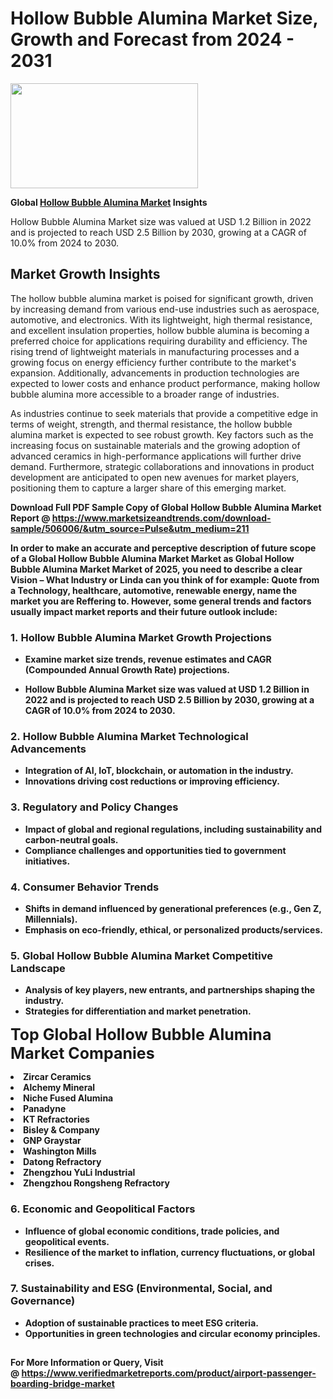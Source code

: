 <H1>Hollow Bubble Alumina Market Size, Growth and Forecast from 2024 - 2031</H1><img class="aligncenter size-medium wp-image-584254" src="https://thirdeyenews.in/wp-content/uploads/2024/09/Global-Market-Research-300x168.jpeg" alt="" width="300" height="168" /><p><strong>Global&nbsp;<a href="https://www.marketsizeandtrends.com/download-sample/506006/&amp;utm_source=Pulse&amp;utm_medium=211">Hollow Bubble Alumina Market</a> Insights</strong></p><p>Hollow Bubble Alumina Market size was valued at USD 1.2 Billion in 2022 and is projected to reach USD 2.5 Billion by 2030, growing at a CAGR of 10.0% from 2024 to 2030.</p><p><h2>Market Growth Insights</h2> <p>The hollow bubble alumina market is poised for significant growth, driven by increasing demand from various end-use industries such as aerospace, automotive, and electronics. With its lightweight, high thermal resistance, and excellent insulation properties, hollow bubble alumina is becoming a preferred choice for applications requiring durability and efficiency. The rising trend of lightweight materials in manufacturing processes and a growing focus on energy efficiency further contribute to the market's expansion. Additionally, advancements in production technologies are expected to lower costs and enhance product performance, making hollow bubble alumina more accessible to a broader range of industries.</p> <p><strong></strong></p> <p>As industries continue to seek materials that provide a competitive edge in terms of weight, strength, and thermal resistance, the hollow bubble alumina market is expected to see robust growth. Key factors such as the increasing focus on sustainable materials and the growing adoption of advanced ceramics in high-performance applications will further drive demand. Furthermore, strategic collaborations and innovations in product development are anticipated to open new avenues for market players, positioning them to capture a larger share of this emerging market.</p> <p><strong></p><p><span class=""><strong>Download Full PDF Sample Copy of Global Hollow Bubble Alumina Market Report</strong> @ <a href="https://www.marketsizeandtrends.com/download-sample/506006/&amp;utm_source=Pulse&amp;utm_medium=211" target="_blank">https://www.marketsizeandtrends.com/download-sample/506006/&amp;utm_source=Pulse&amp;utm_medium=211</a></span></p><p>In order to make an accurate and perceptive description of future scope of a Global&nbsp;Hollow Bubble Alumina Market Market as Global&nbsp;Hollow Bubble Alumina Market Market of 2025, you need to describe a clear Vision &ndash; What Industry or Linda can you think of for example: Quote from a Technology, healthcare, automotive, renewable energy, name the market you are Reffering to. However, some general trends and factors usually impact market reports and their future outlook include:</p><h3>1.&nbsp;<strong>Hollow Bubble Alumina Market Growth Projections</strong></h3><ul><li>Examine market size trends, revenue estimates and CAGR (Compounded Annual Growth Rate) projections.</li><li><p>Hollow Bubble Alumina Market size was valued at USD 1.2 Billion in 2022 and is projected to reach USD 2.5 Billion by 2030, growing at a CAGR of 10.0% from 2024 to 2030.</p></li></ul><h3>2.&nbsp;<strong>Hollow Bubble Alumina Market Technological Advancements</strong></h3><ul><li>Integration of AI, IoT, blockchain, or automation in the industry.</li><li>Innovations driving cost reductions or improving efficiency.</li></ul><h3>3.&nbsp;<strong>Regulatory and Policy Changes</strong></h3><ul><li>Impact of global and regional regulations, including sustainability and carbon-neutral goals.</li><li>Compliance challenges and opportunities tied to government initiatives.</li></ul><h3>4.&nbsp;<strong>Consumer Behavior Trends</strong></h3><ul><li>Shifts in demand influenced by generational preferences (e.g., Gen Z, Millennials).</li><li>Emphasis on eco-friendly, ethical, or personalized products/services.</li></ul><h3>5.&nbsp;<strong>Global Hollow Bubble Alumina Market Competitive Landscape</strong></h3><ul><li>Analysis of key players, new entrants, and partnerships shaping the industry.</li><li>Strategies for differentiation and market penetration.</li></ul><p data-pm-slice="1 1 []"><span style="color: inherit; font-family: inherit; font-size: 25px;">Top Global Hollow Bubble Alumina Market Companies</span></p><div class="" data-test-id=""><p><li>Zircar Ceramics</li><li> Alchemy Mineral</li><li> Niche Fused Alumina</li><li> Panadyne</li><li> KT Refractories</li><li> Bisley & Company</li><li> GNP Graystar</li><li> Washington Mills</li><li> Datong Refractory</li><li> Zhengzhou YuLi Industrial</li><li> Zhengzhou Rongsheng Refractory</li></p></div><h3>6.&nbsp;<strong>Economic and Geopolitical Factors</strong></h3><ul><li>Influence of global economic conditions, trade policies, and geopolitical events.</li><li>Resilience of the market to inflation, currency fluctuations, or global crises.</li></ul><h3>7.&nbsp;<strong>Sustainability and ESG (Environmental, Social, and Governance)</strong></h3><ul><li>Adoption of sustainable practices to meet ESG criteria.</li><li>Opportunities in green technologies and circular economy principles.</li></ul><h2><strong style="font-size: 14px;">For More Information or Query, Visit @&nbsp;</strong><a style="background-color: #ffffff; font-size: 14px;" href="https://www.marketsizeandtrends.com/report/hollow-bubble-alumina-market/" target="_blank">https://www.verifiedmarketreports.com/product/airport-passenger-boarding-bridge-market</a></h2>

